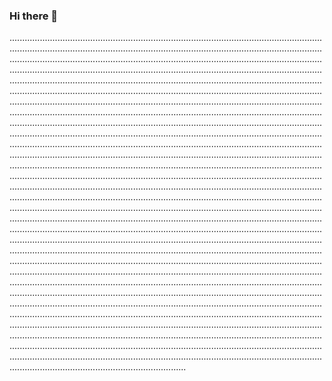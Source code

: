 ### Hi there 👋

..........................................................................................................................................................................................................................................................................................................................................................................................................................................................................................................................................................................................................................................................................................................................................................................................................................................................................................................................................................................................................................................................................................................................................................................................................................................................................................................................................................................................................................................................................................................................................................................................................................................................................................................................................................................................................................................................................................................................................................................................................................................................................................................................................................................................................................................................................................................................................................................................................................................................................................................................................................................................................................................................................................................................................................................................................................................................................................................................................................................................................................................................................................................................................................................................................................................................................................................................................................................................................................................................................................................................................................................................................................................................................................................................................................................................................................................................................................................................................................................................................................................................................